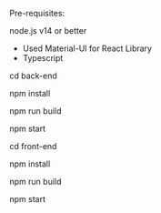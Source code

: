 

Pre-requisites:

node.js v14 or better

- Used Material-UI for React Library
- Typescript

<!-- For Starting -->


cd back-end

npm install

npm run build

npm start

<!-- ------ -->

cd front-end

npm install

npm run build

npm start

